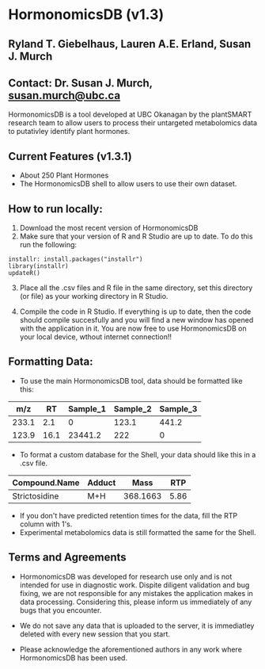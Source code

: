 # HormonomicsDB (v1.3)
## Ryland T. Giebelhaus, Lauren A.E. Erland, Susan J. Murch
## Contact: Dr. Susan J. Murch, susan.murch@ubc.ca

HormonomicsDB is a tool developed at UBC Okanagan by the plantSMART research team to allow users to process their
 untargeted metabolomics data to putativley identify plant hormones.

## Current Features (v1.3.1)
* About 250 Plant Hormones
* The HormonomicsDB shell to allow users to use their own dataset.

## How to run locally:
1. Download the most recent version of HormonomicsDB
2. Make sure that your version of R and R Studio are up to date. To do this run the following:
```
installr: install.packages("installr")
library(installr)
updateR()
```
3. Place all the .csv files and R file in the same directory, set this directory (or file) as your working directory in R Studio.

4. Compile the code in R Studio. If everything is up to date, then the code should compile succesfully and you will find a new window has opened with the application in it. You are now free to use HormonomicsDB on your local device, wthout internet connection!!

## Formatting Data:
* To use the main HormonomicsDB tool, data should be formatted like this:

m/z | RT | Sample_1 | Sample_2 | Sample_3 
--- | --- | --- | --- | --- |
233.1 | 2.1 | 0 | 123.1 | 441.2
123.9 | 16.1 | 23441.2 | 222 | 0

* To format a custom database for the Shell, your data should like this in a .csv file.

Compound.Name | Adduct | Mass | RTP
--- | --- | --- | ---
Strictosidine | M+H | 368.1663 | 5.86

* If you don't have predicted retention times for the data, fill the RTP column with 1's.
* Experimental metabolomics data is still formatted the same for the Shell.

## Terms and Agreements
* HormonomicsDB was developed for research use only and is not intended for use in diagnostic work. Dispite diligent validation and bug fixing, we are not responsible for any mistakes the application makes in data processing. Considering this, please inform us immediately of any bugs that you encounter. 

* We do not save any data that is uploaded to the server, it is immediatley deleted with every new session that you start.

* Please acknowledge the aforementioned authors in any work where HormonomicsDB has been used.

